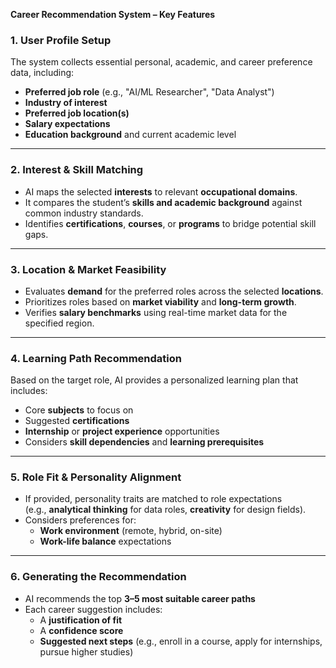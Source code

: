 **Career Recommendation System – Key Features**

### 1. User Profile Setup

The system collects essential personal, academic, and career preference data, including:

-   **Preferred job role** (e.g., "AI/ML Researcher", "Data Analyst")
-   **Industry of interest**
-   **Preferred job location(s)**
-   **Salary expectations**
-   **Education background** and current academic level

---

### 2. Interest & Skill Matching

-   AI maps the selected **interests** to relevant **occupational domains**.
-   It compares the student’s **skills and academic background** against common industry standards.
-   Identifies **certifications**, **courses**, or **programs** to bridge potential skill gaps.

---

### 3. Location & Market Feasibility

-   Evaluates **demand** for the preferred roles across the selected **locations**.
-   Prioritizes roles based on **market viability** and **long-term growth**.
-   Verifies **salary benchmarks** using real-time market data for the specified region.

---

### 4. Learning Path Recommendation

Based on the target role, AI provides a personalized learning plan that includes:

-   Core **subjects** to focus on
-   Suggested **certifications**
-   **Internship** or **project experience** opportunities
-   Considers **skill dependencies** and **learning prerequisites**

---

### 5. Role Fit & Personality Alignment

-   If provided, personality traits are matched to role expectations  
    (e.g., **analytical thinking** for data roles, **creativity** for design fields).
-   Considers preferences for:
    -   **Work environment** (remote, hybrid, on-site)
    -   **Work-life balance** expectations

---

### 6. Generating the Recommendation

-   AI recommends the top **3–5 most suitable career paths**
-   Each career suggestion includes:
    -   A **justification of fit**
    -   A **confidence score**
    -   **Suggested next steps** (e.g., enroll in a course, apply for internships, pursue higher studies)
